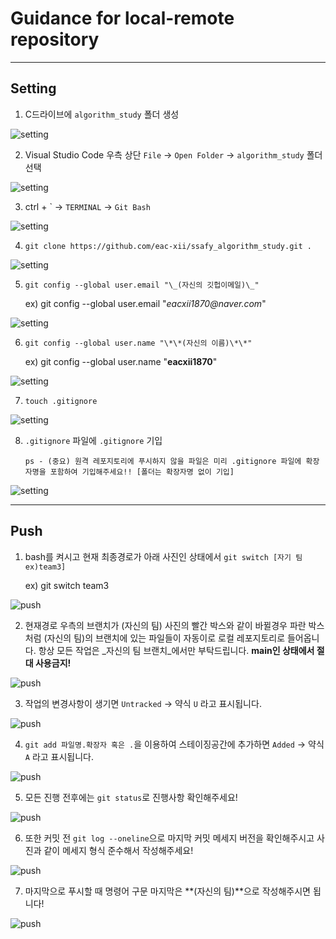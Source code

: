 
# Guidance for local-remote repository

---

## Setting

1. C드라이브에 `algorithm_study` 폴더 생성

![setting](/images/guidance_git/image_setting_01.png)

2. Visual Studio Code 우측 상단 `File` -> `Open Folder` -> `algorithm_study` 폴더 선택

![setting](/images/guidance_git/image_setting_02.png)

3. ctrl + \` -> `TERMINAL` -> `Git Bash`

![setting](/images/guidance_git/image_setting_03.png)

4. `git clone https://github.com/eac-xii/ssafy_algorithm_study.git .`

![setting](/images/guidance_git/image_setting_04.png)

5. `git config --global user.email "\_(자신의 깃헙이메일)\_"`

	ex) git config --global user.email "_eacxii1870@naver.com_"

![setting](/images/guidance_git/image_setting_05.png)

6. `git config --global user.name "\*\*(자신의 이름)\*\*"`

	ex) git config --global user.name "**eacxii1870**"

![setting](/images/guidance_git/image_setting_06.png)

7. `touch .gitignore`

![setting](/images/guidance_git/image_setting_07.png)

8. `.gitignore` 파일에 `.gitignore` 기입

	```ps - (중요) 원격 레포지토리에 푸시하지 않을 파일은 미리 .gitignore 파일에 확장자명을 포함하여 기입해주세요!! [폴더는 확장자명 없이 기입]```

![setting](/images/guidance_git/image_setting_08.png)

---

## Push

1. bash를 켜시고 현재 최종경로가 아래 사진인 상태에서 `git switch [자기 팀 ex)team3]`

	ex) git switch team3

![push](/images/guidance_git/image_push_guidance_01.png)

2. 현재경로 우측의 브랜치가 (자신의 팀) 사진의 빨간 박스와 같이 바뀔경우 파란 박스처럼 (자신의 팀)의 브랜치에 있는 파일들이 자동이로 로컬 레포지토리로 들어옵니다. 항상 모든 작업은 _자신의 팀 브랜치_에서만 부탁드립니다. **main인 상태에서 절대 사용금지!**

![push](/images/guidance_git/image_push_guidance_02.png)

3. 작업의 변경사항이 생기면 `Untracked` -> 약식 `U` 라고 표시됩니다.

![push](/images/guidance_git/image_push_guidance_03.png)

4. `git add 파일명.확장자 혹은 .`을 이용하여 스테이징공간에 추가하면 `Added` -> 약식 `A` 라고 표시됩니다.

![push](/images/guidance_git/image_push_guidance_04.png)

5. 모든 진행 전후에는 `git status`로 진행사항 확인해주세요!

![push](/images/guidance_git/image_push_guidance_05.png)

6. 또한 커밋 전 `git log --oneline`으로 마지막 커밋 메세지 버전을 확인해주시고 사진과 같이 메세지 형식 준수해서 작성해주세요!

![push](/images/guidance_git/image_push_guidance_06.png)

7. 마지막으로 푸시할 때 명령어 구문 마지막은 **(자신의 팀)**으로 작성해주시면 됩니다!

![push](/images/guidance_git/image_push_guidance_07.png)